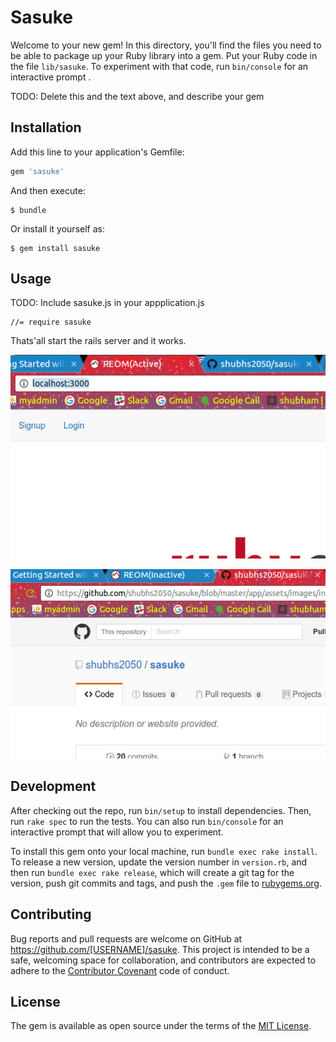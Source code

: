 # Sasuke

Welcome to your new gem! In this directory, you'll find the files you need to be able to package up your Ruby library into a gem. Put your Ruby code in the file `lib/sasuke`. To experiment with that code, run `bin/console` for an interactive prompt .

TODO: Delete this and the text above, and describe your gem

## Installation

Add this line to your application's Gemfile:

```ruby
gem 'sasuke'
```

And then execute:

    $ bundle

Or install it yourself as:

    $ gem install sasuke

## Usage

TODO: Include sasuke.js in your appplication.js

    //= require sasuke

Thats'all start the rails server and it works.

![active-alt-tag](/app/assets/images/active.png)

![inactive-alt-tag](/app/assets/images/inactive.png)

## Development

After checking out the repo, run `bin/setup` to install dependencies. Then, run `rake spec` to run the tests. You can also run `bin/console` for an interactive prompt that will allow you to experiment.

To install this gem onto your local machine, run `bundle exec rake install`. To release a new version, update the version number in `version.rb`, and then run `bundle exec rake release`, which will create a git tag for the version, push git commits and tags, and push the `.gem` file to [rubygems.org](https://rubygems.org).

## Contributing

Bug reports and pull requests are welcome on GitHub at https://github.com/[USERNAME]/sasuke. This project is intended to be a safe, welcoming space for collaboration, and contributors are expected to adhere to the [Contributor Covenant](http://contributor-covenant.org) code of conduct.


## License

The gem is available as open source under the terms of the [MIT License](http://opensource.org/licenses/MIT).

